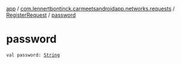 [app](../../index.md) / [com.lennertbontinck.carmeetsandroidapp.networks.requests](../index.md) / [RegisterRequest](index.md) / [password](./password.md)

# password

`val password: `[`String`](https://kotlinlang.org/api/latest/jvm/stdlib/kotlin/-string/index.html)
